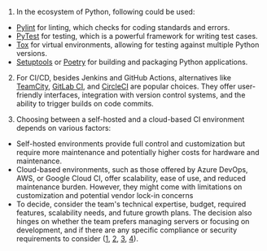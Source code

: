 1. In the ecosystem of Python, following could be used:

- [Pylint](https://pypi.org/project/pylint/) for linting, which checks for coding standards and errors.
- [PyTest](https://docs.pytest.org/) for testing, which is a powerful framework for writing test cases.
- [Tox](https://tox.wiki/) for virtual environments, allowing for testing against multiple Python versions.
- [Setuptools](https://pypi.org/project/setuptools/) or [Poetry](https://python-poetry.org/) for building and packaging Python applications.

2. For CI/CD, besides Jenkins and GitHub Actions, alternatives like [TeamCity](https://www.jetbrains.com/teamcity/), [GitLab CI](https://docs.gitlab.com/ee/ci/), and [CircleCI](https://circleci.com/) are popular choices. They offer user-friendly interfaces, integration with version control systems, and the ability to trigger builds on code commits.

3. Choosing between a self-hosted and a cloud-based CI environment depends on various factors:

- Self-hosted environments provide full control and customization but require more maintenance and potentially higher costs for hardware and maintenance.
- Cloud-based environments, such as those offered by Azure DevOps, AWS, or Google Cloud CI, offer scalability, ease of use, and reduced maintenance burden. However, they might come with limitations on customization and potential vendor lock-in concerns
- To decide, consider the team's technical expertise, budget, required features, scalability needs, and future growth plans. The decision also hinges on whether the team prefers managing servers or focusing on development, and if there are any specific compliance or security requirements to consider ([1](https://www.geeksforgeeks.org/best-ci-cd-tools/), [2](https://www.simplilearn.com/best-ci-cd-tools-article), [3](https://www.browserstack.com/guide/top-ci-cd-tools), [4](https://testsigma.com/blog/ci-cd-tools/)).
